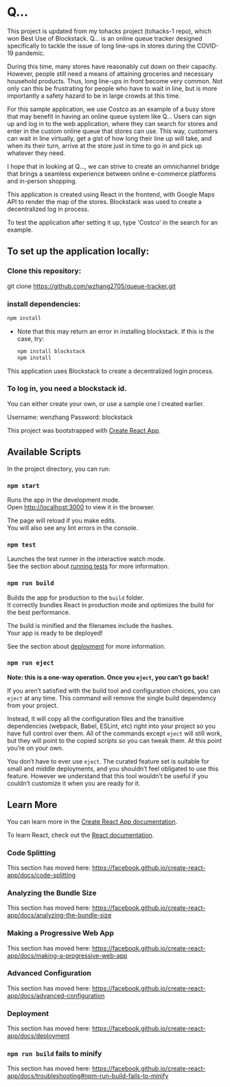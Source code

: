 # Q...

This project is updated from my tohacks project (tohacks-1 repo), which won Best Use of Blockstack.
Q... is an online queue tracker designed specifically to tackle the issue of long line-ups in stores during
the COVID-19 pandemic. 

During this time, many stores have reasonably cut down on their capacity. However, people still need a means
of attaining groceries and necessary household products. Thus, long line-ups in front become very common. Not
only can this be frustrating for people who have to wait in line, but is more importantly a safety hazard to be
in large crowds at this time.

For this sample application, we use Costco as an example of a busy store that may benefit in having an online queue
system like Q... Users can sign up and log in to the web application, where they can search for stores and enter in
the custom online queue that stores can use. This way, customers can wait in line virtually, get a gist of how long their
line up will take, and when its their turn, arrive at the store just in time to go in and pick up whatever they need.

I hope that in looking at Q..., we can strive to create an omnichannel bridge that brings a seamless experience
between online e-commerce platforms and in-person shopping.

This application is created using React in the frontend, with Google Maps API to render the map of the stores. Blockstack
was used to create a decentralized log in process.

To test the application after setting it up, type 'Costco' in the search for an example.

## To set up the application locally:

### Clone this repository:

git clone https://github.com/wzhang2705/queue-tracker.git

### install dependencies:
  ```bash
  npm install
  ```

* Note that this may return an error in installing blockstack. If this is the case, try:
  
  ```bash 
  npm install blockstack
  npm install
  ```

This application uses Blockstack to create a decentralized login process.
### To log in, you need a blockstack id.
You can either create your own, or use a sample one I created earlier.

Username: wenzhang
Password: blockstack

This project was bootstrapped with [Create React App](https://github.com/facebook/create-react-app).

## Available Scripts

In the project directory, you can run:

### `npm start`

Runs the app in the development mode.<br />
Open [http://localhost:3000](http://localhost:3000) to view it in the browser.

The page will reload if you make edits.<br />
You will also see any lint errors in the console.

### `npm test`

Launches the test runner in the interactive watch mode.<br />
See the section about [running tests](https://facebook.github.io/create-react-app/docs/running-tests) for more information.

### `npm run build`

Builds the app for production to the `build` folder.<br />
It correctly bundles React in production mode and optimizes the build for the best performance.

The build is minified and the filenames include the hashes.<br />
Your app is ready to be deployed!

See the section about [deployment](https://facebook.github.io/create-react-app/docs/deployment) for more information.

### `npm run eject`

**Note: this is a one-way operation. Once you `eject`, you can’t go back!**

If you aren’t satisfied with the build tool and configuration choices, you can `eject` at any time. This command will remove the single build dependency from your project.

Instead, it will copy all the configuration files and the transitive dependencies (webpack, Babel, ESLint, etc) right into your project so you have full control over them. All of the commands except `eject` will still work, but they will point to the copied scripts so you can tweak them. At this point you’re on your own.

You don’t have to ever use `eject`. The curated feature set is suitable for small and middle deployments, and you shouldn’t feel obligated to use this feature. However we understand that this tool wouldn’t be useful if you couldn’t customize it when you are ready for it.

## Learn More

You can learn more in the [Create React App documentation](https://facebook.github.io/create-react-app/docs/getting-started).

To learn React, check out the [React documentation](https://reactjs.org/).

### Code Splitting

This section has moved here: https://facebook.github.io/create-react-app/docs/code-splitting

### Analyzing the Bundle Size

This section has moved here: https://facebook.github.io/create-react-app/docs/analyzing-the-bundle-size

### Making a Progressive Web App

This section has moved here: https://facebook.github.io/create-react-app/docs/making-a-progressive-web-app

### Advanced Configuration

This section has moved here: https://facebook.github.io/create-react-app/docs/advanced-configuration

### Deployment

This section has moved here: https://facebook.github.io/create-react-app/docs/deployment

### `npm run build` fails to minify

This section has moved here: https://facebook.github.io/create-react-app/docs/troubleshooting#npm-run-build-fails-to-minify
